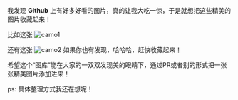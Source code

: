 我发现 __Github__ 上有好多好看的图片，真的让我大吃一惊，于是就想把这些精美的图片收藏起来！

比如这张
![camo1](https://camo.githubusercontent.com/5e8a60c275531b4c0e8434ce42e78acd33f495ca/68747470733a2f2f6f63746f6465782e6769746875622e636f6d2f696d616765732f6a65747061636b746f6361742e706e67)

还有这张
![camo2](https://camo.githubusercontent.com/5215e6fe0e2fc740eb8d91fe380287294fcacca5/68747470733a2f2f6f63746f6465782e6769746875622e636f6d2f696d616765732f79616b746f6361742e706e67)
如果你也有发现，哈哈哈，赶快收藏起来！

希望这个“图库”能在大家的一双双发现美的眼睛下，通过PR或者别的形式把一张张精美图片添加进来！

ps: 具体整理方式我还在想呢！
